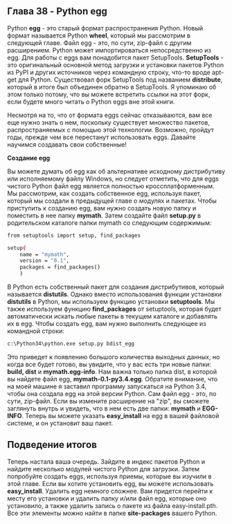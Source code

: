 ## Глава 38 - Python egg

Python **egg** - это старый формат распространения Python. Новый формат называется Python **wheel**, который мы рассмотрим в следующей главе. Файл egg - это, по сути, zip-файл с другим расширением. Python может импортироваться непосредственно из egg. Для работы с eggs вам понадобится пакет SetupTools. **SetupTools** - это оригинальный основной метод загрузки и установки пакетов Python из PyPI и других источников через командную строку, что-то вроде apt-get для Python. Существовал форк SetupTools под названием **distribute**, который в итоге был объединен обратно в SetupTools. Я упоминаю об этом только потому, что вы можете встретить ссылки на этот форк, если будете много читать о Python eggs вне этой книги.

Несмотря на то, что от формата eggs сейчас отказываются, вам все еще нужно знать о нем, поскольку существует множество пакетов, распространяемых с помощью этой технологии. Возможно, пройдут годы, прежде чем все перестанут использовать eggs. Давайте научимся создавать свои собственные!

**Создание egg**

Вы можете думать об egg как об альтернативе исходному дистрибутиву или исполняемому файлу Windows, но следует отметить, что для eggs чистого Python файл egg является полностью кроссплатформенным. Мы рассмотрим, как создать собственное egg, используя пакет, который мы создали в предыдущей главе о модулях и пакетах. Чтобы приступить к созданию egg, вам нужно создать новую папку и поместить в нее папку **mymath**. Затем создайте файл **setup.py** в родительском каталоге папки mymath со следующим содержимым:


```sh
from setuptools import setup, find_packages

setup(
    name = "mymath",
    version = "0.1",
    packages = find_packages()
    )
```

В Python есть собственный пакет для создания дистрибутивов, который называется **distutils**. Однако вместо использования функции установки **distutils** в Python, мы используем функцию установки **setuptools**. Мы также используем функцию **find_packages** от setuptools, которая будет автоматически искать любые пакеты в текущем каталоге и добавлять их в egg. Чтобы создать egg, вам нужно выполнить следующее из командной строки:

```sh
c:\Python34\python.exe setup.py bdist_egg
```
Это приведет к появлению большого количества выходных данных, но когда все будет готово, вы увидите, что у вас есть три новые папки: **build, dist** и **mymath.egg-info**. Нам важна только папка dist, в которой вы найдете файл egg, **mymath-0.1-py3.4.egg**. Обратите внимание, что на моей машине я заставил программу запускаться на Python 3.4, чтобы она создала egg на этой версии Python. Сам файл egg - это, по сути, zip-файл. Если вы измените расширение на "zip", вы сможете заглянуть внутрь и увидеть, что в нем есть две папки: **mymath** и **EGG-INFO**. Теперь вы можете указать **easy_install** на egg в вашей файловой системе, и он установит ваш пакет.

## Подведение итогов

Теперь настала ваша очередь. Зайдите в индекс пакетов Python и найдите несколько модулей чистого Python для загрузки. Затем попробуйте создать eggs, используя приемы, которые вы изучили в этой главе. Если вы хотите установить egg, вы можете использовать **easy_install**. Удалить egg немного сложнее. Вам придется перейти к месту его установки и удалить папку и/или файл egg, которые оно установило, а также удалить запись о пакете из файла easy-install.pth. Все эти элементы можно найти в папке **site-packages** вашего Python.
